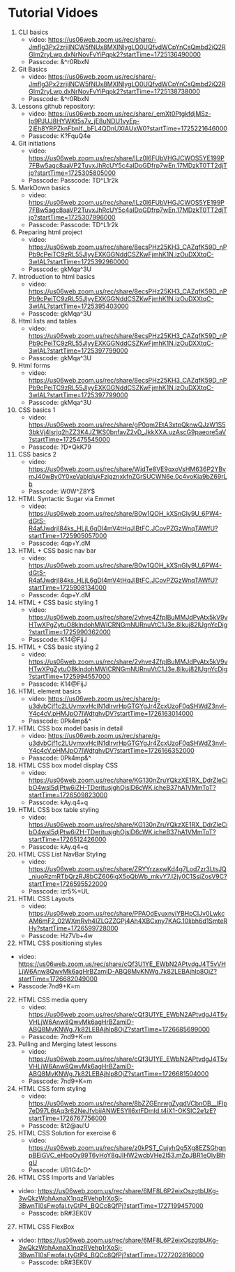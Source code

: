 # Tutorial Vidoes
1. CLI basics  
    * video: https://us06web.zoom.us/rec/share/-Jmflg3Px2zrjilNCW5fNUx8MXlNlygLO0UQfvdWCpYnCsQmbd2iQ2RGIm2ryLwp.dxNrNovFvYiPqpk2?startTime=1725136490000
    * Passcode: &^r0RbxN 
2. Git Basics
    * video: https://us06web.zoom.us/rec/share/-Jmflg3Px2zrjilNCW5fNUx8MXlNlygLO0UQfvdWCpYnCsQmbd2iQ2RGIm2ryLwp.dxNrNovFvYiPqpk2?startTime=1725138738000 
    * Passcode: &^r0RbxN
3. Lessons github repository:
    * video: https://us06web.zoom.us/rec/share/_emXt0PtgkfdjMSz-Ip9PJUJ8HYWKt5s7v_jE8uNDU1vyEp-2jEh8YRPZknFbnIf._bFL4QDnUXIAUxW0?startTime=1725221646000
    * Passcode: K?FquQ4e
4. Git initiations 
    * video: https://us06web.zoom.us/rec/share/lLz0l6FUbVHGJCWOS5YE199P7FBw5agc8aaVP2TuvxJhRcUY5c4aIDoGDfrp7wEn.17MDzkT0TT2djTjp?startTime=1725305805000
    * Passcode: Passcode: TD^L1r2k
5. MarkDown basics
    * video: https://us06web.zoom.us/rec/share/lLz0l6FUbVHGJCWOS5YE199P7FBw5agc8aaVP2TuvxJhRcUY5c4aIDoGDfrp7wEn.17MDzkT0TT2djTjp?startTime=1725307996000
    * Passcode: Passcode: TD^L1r2k
6. Preparing html project
    * video: https://us06web.zoom.us/rec/share/8ecsPHz25KH3_CAZqfK59D_nPPb9cPeiTC9zRL55JlyyEXKGGNddCSZKwFjmhK1N.izOuDXXtqC-3wIAL?startTime=1725392960000
    * Passcode: gkMqa^3U
7. Introduction to html basics
    * video: https://us06web.zoom.us/rec/share/8ecsPHz25KH3_CAZqfK59D_nPPb9cPeiTC9zRL55JlyyEXKGGNddCSZKwFjmhK1N.izOuDXXtqC-3wIAL?startTime=1725395403000
    * Passcode: gkMqa^3U
8. Html lists and tables
    * video: https://us06web.zoom.us/rec/share/8ecsPHz25KH3_CAZqfK59D_nPPb9cPeiTC9zRL55JlyyEXKGGNddCSZKwFjmhK1N.izOuDXXtqC-3wIAL?startTime=1725397799000
    * Passcode: gkMqa^3U
9. Html forms 
    * video: https://us06web.zoom.us/rec/share/8ecsPHz25KH3_CAZqfK59D_nPPb9cPeiTC9zRL55JlyyEXKGGNddCSZKwFjmhK1N.izOuDXXtqC-3wIAL?startTime=1725397799000
    * Passcode: gkMqa^3U
10. CSS basics 1
    * video: https://us06web.zoom.us/rec/share/gP0qm2EtA3xtpQknwQJzW1S53bkVj4lsrjq2hZZ3K4JZ1KS0bnfavZ2vD_JkkXXA.uzAscG9paeore5aV?startTime=1725475545000
    * Passcode: ?D*QkK79
11. CSS basics 2
    * video: https://us06web.zoom.us/rec/share/WjdTe8VE9qxoVsHM636P2YBvmJ40wBy0Y0xeVablqlukFzigznxkfnZGrSUCWN6e.0c4voKja9bZ69rLb 
    * Passcode: W0W^Z8Y$
12. HTML Syntactic Sugar via Emmet
    * video: https://us06web.zoom.us/rec/share/B0w1QOH_kXSnGIy9U_6PW4-dGtS-R4afJwdrjI84ks_HLjL6gDI4mV4tHqJIBtFC.JCovPZGzWnqTAWfU?startTime=1725905057000
    * Passcode: 4qp+Y.dM 
13. HTML + CSS basic nav bar
    * video: https://us06web.zoom.us/rec/share/B0w1QOH_kXSnGIy9U_6PW4-dGtS-R4afJwdrjI84ks_HLjL6gDI4mV4tHqJIBtFC.JCovPZGzWnqTAWfU?startTime=1725908134000
    * Passcode: 4qp+Y.dM
14. HTML + CSS basic styling 1
    * video: https://us06web.zoom.us/rec/share/2vhve4ZfplBuMMJdPvAtx5kV9vHTwXPgZytuO8klndohMWICRNGmNURnuVtC1J3e.8Ikuj82lUgnYcDig?startTime=1725990362000
    * Passcode: K14@FijJ
14. HTML + CSS basic styling 2
    * video: https://us06web.zoom.us/rec/share/2vhve4ZfplBuMMJdPvAtx5kV9vHTwXPgZytuO8klndohMWICRNGmNURnuVtC1J3e.8Ikuj82lUgnYcDig?startTime=1725994557000
    * Passcode: K14@FijJ
15. HTML element basics
    * video: https://us06web.zoom.us/rec/share/g-u3dvbCjf1c2LUvmxvHcIN1dlrvrHpGTGYgJr4ZcxUzoF0qSHWdZ3nvl-Y4c4cV.pHMJpO7IWdtghvDV?startTime=1726163014000
    * Passcode: 0Pk4mp&^
16. HTML CSS box model basis in detail
    * video: https://us06web.zoom.us/rec/share/g-u3dvbCjf1c2LUvmxvHcIN1dlrvrHpGTGYgJr4ZcxUzoF0qSHWdZ3nvl-Y4c4cV.pHMJpO7IWdtghvDV?startTime=1726166352000
    * Passcode: 0Pk4mp&^
17. HTML CSS box model display CSS
    * video: https://us06web.zoom.us/rec/share/KG130nZruYQkzXE1RX_DdrZleCibO4wsl5djPtw6iZH-TDeritusjghOjslD6cWK.icheB37hA1VMmToT?startTime=1726509823000
    * Passcode: kAy.q4+q
18. HTML CSS box table styling
    * video: https://us06web.zoom.us/rec/share/KG130nZruYQkzXE1RX_DdrZleCibO4wsl5djPtw6iZH-TDeritusjghOjslD6cWK.icheB37hA1VMmToT?startTime=1726512426000
    * Passcode: kAy.q4+q
19. HTML CSS List NavBar Styling
    * video: https://us06web.zoom.us/rec/share/ZRYYrzaxwKd4g7Lod7zr3LtsJQ_niuoRzmRTbQrzRJ8bCZ606igX5oQbWb_mkvY7.I2jy0C1SsjZosV9C?startTime=1726595522000
    * Passcode: izr5%=UL
20. HTML CSS Layouts
    * video: https://us06web.zoom.us/rec/share/PPAOdEyuxnyiYBHpClJv0LwkcAM6mF2_02WXmRvh4IZLGZZGPj4Ah4XBCxny7KAG.10libh6d1SmteRHy?startTime=1726599728000
    * Passcode: Hz7Vb+4w
21. HTML CSS positioning styles
   * video: https://us06web.zoom.us/rec/share/cQf3U1YE_EWbN2APtvdgJ4T5vVHLjW6Anw8QwvMk6agHrBZamiD-ABQ8MvKNWg.7k82LEBAjhlp8OjZ?startTime=1726682049000
   * Passcode:7nd9+K=m
22. HTML CSS  media query
    * video: https://us06web.zoom.us/rec/share/cQf3U1YE_EWbN2APtvdgJ4T5vVHLjW6Anw8QwvMk6agHrBZamiD-ABQ8MvKNWg.7k82LEBAjhlp8OjZ?startTime=1726685699000
    * Passcode: 7nd9+K=m
23. Pulling and Merging latest lessons
    * video: https://us06web.zoom.us/rec/share/cQf3U1YE_EWbN2APtvdgJ4T5vVHLjW6Anw8QwvMk6agHrBZamiD-ABQ8MvKNWg.7k82LEBAjhlp8OjZ?startTime=1726681504000
    * Passcode: 7nd9+K=m
24. HTML CSS form styling
    * video: https://us06web.zoom.us/rec/share/8bZZGEnrwgZyqdVCbnOB__lFlp7eD97L6tAq3r62NeJfvbijANWESYll6xtFDmId.t4iX1-OKSIC2e1zE?startTime=1726767756000
    * Passcode: &t2@au!U
25. HTML CSS Solution for exercise 6
    * video: https://us06web.zoom.us/rec/share/z0kPST_CujyhQg5Xg8EZSGhgnpBEiGVC_eHboOy99T6yHoY8qJIHW2wcbVHe2l53.mZpJBR1eOlyBIhgU 
    * Passcode: UB1G4cD^
  26. HTML CSS Imports and Variables
  * video: https://us06web.zoom.us/rec/share/6MF8L6P2eixOszgtbUKg-3wQkzWqhAxnaX1nqzRVehp1rXoSj-3BwnTl0sFwofai.tyGtP4_BQCc8QfPj?startTime=1727199457000
    * Passcode: bR#3EK0V
  27. HTML CSS FlexBox
  * video: https://us06web.zoom.us/rec/share/6MF8L6P2eixOszgtbUKg-3wQkzWqhAxnaX1nqzRVehp1rXoSj-3BwnTl0sFwofai.tyGtP4_BQCc8QfPj?startTime=1727202816000
    * Passcode:  bR#3EK0V